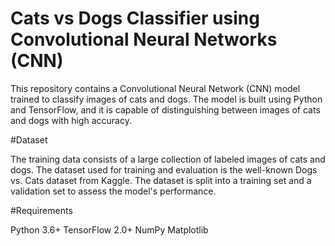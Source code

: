 # Cats vs Dogs Classifier using Convolutional Neural Networks (CNN)

This repository contains a Convolutional Neural Network (CNN) model trained to classify images of cats and dogs. The model is built using Python and TensorFlow, and it is capable of distinguishing between images of cats and dogs with high accuracy.

#Dataset

The training data consists of a large collection of labeled images of cats and dogs. The dataset used for training and evaluation is the well-known Dogs vs. Cats dataset from Kaggle. The dataset is split into a training set and a validation set to assess the model's performance.

#Requirements

Python 3.6+
TensorFlow 2.0+
NumPy
Matplotlib
